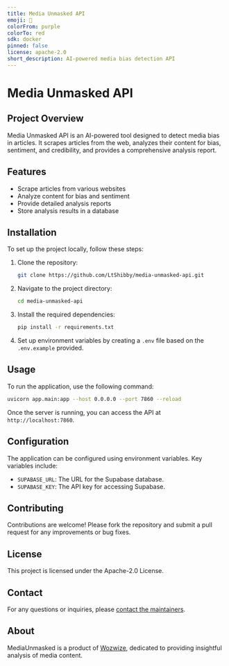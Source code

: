 ```yaml
---
title: Media Unmasked API
emoji: 👀
colorFrom: purple
colorTo: red
sdk: docker
pinned: false
license: apache-2.0
short_description: AI-powered media bias detection API
---
```


# Media Unmasked API

## Project Overview

Media Unmasked API is an AI-powered tool designed to detect media bias in articles. It scrapes articles from the web, analyzes their content for bias, sentiment, and credibility, and provides a comprehensive analysis report.

## Features

- Scrape articles from various websites
- Analyze content for bias and sentiment
- Provide detailed analysis reports
- Store analysis results in a database

## Installation

To set up the project locally, follow these steps:

1. Clone the repository:
   ```bash
   git clone https://github.com/LtShibby/media-unmasked-api.git
   ```

2. Navigate to the project directory:
   ```bash
   cd media-unmasked-api
   ```

3. Install the required dependencies:
   ```bash
   pip install -r requirements.txt
   ```

4. Set up environment variables by creating a `.env` file based on the `.env.example` provided.

## Usage

To run the application, use the following command:

```bash
uvicorn app.main:app --host 0.0.0.0 --port 7860 --reload
```

Once the server is running, you can access the API at `http://localhost:7860`.

## Configuration

The application can be configured using environment variables. Key variables include:

- `SUPABASE_URL`: The URL for the Supabase database.
- `SUPABASE_KEY`: The API key for accessing Supabase.

## Contributing

Contributions are welcome! Please fork the repository and submit a pull request for any improvements or bug fixes.

## License

This project is licensed under the Apache-2.0 License.

## Contact

For any questions or inquiries, please [contact the maintainers](https://wozwize.com/contact).

## About

MediaUnmasked is a product of [Wozwize](https://wozwize.com), dedicated to providing insightful analysis of media content.